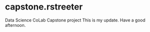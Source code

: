 # capstone.rstreeter
Data Science CoLab Capstone project
This is my update.  Have a good afternoon.
